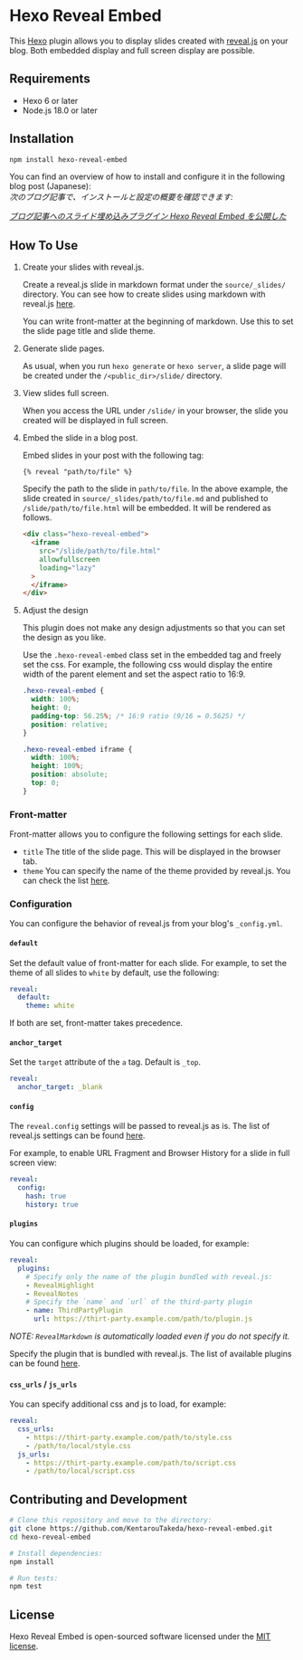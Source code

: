 # Hexo Reveal Embed

This [Hexo](https://hexo.io/) plugin allows you to display slides created with [reveal.js](https://revealjs.com/) on your blog. Both embedded display and full screen display are possible.

## Requirements

- Hexo 6 or later
- Node.js 18.0 or later

## Installation

```bash
npm install hexo-reveal-embed
```

You can find an overview of how to install and configure it in the following blog post (Japanese):  
*次のブログ記事で、インストールと設定の概要を確認できます:*

*[ブログ記事へのスライド埋め込みプラグイン Hexo Reveal Embed を公開した](https://no-hack-no.life/post/2024-01-13-introduce-hexo-reveal-embed/)*

## How To Use

1. Create your slides with reveal.js.

   Create a reveal.js slide in markdown format under the `source/_slides/` directory. You can see how to create slides using markdown with reveal.js [here](https://revealjs.com/markdown/).

   You can write front-matter at the beginning of markdown. Use this to set the slide page title and slide theme.

2. Generate slide pages.

   As usual, when you run `hexo generate` or `hexo server`, a slide page will be created under the `/<public_dir>/slide/` directory.

3. View slides full screen.

   When you access the URL under `/slide/` in your browser, the slide you created will be displayed in full screen.

4. Embed the slide in a blog post.

   Embed slides in your post with the following tag:

   ```nunjucks
   {% reveal "path/to/file" %}
   ```

   Specify the path to the slide in `path/to/file`. In the above example, the slide created in `source/_slides/path/to/file.md` and published to `/slide/path/to/file.html` will be embedded. It will be rendered as follows.

   ```html
   <div class="hexo-reveal-embed">
     <iframe
       src="/slide/path/to/file.html"
       allowfullscreen
       loading="lazy"
     >
     </iframe>
   </div>
   ```

5. Adjust the design

   This plugin does not make any design adjustments so that you can set the design as you like.

   Use the `.hexo-reveal-embed` class set in the embedded tag and freely set the css. For example, the following css would display the entire width of the parent element and set the aspect ratio to 16:9.

   ```css
   .hexo-reveal-embed {
     width: 100%;
     height: 0;
     padding-top: 56.25%; /* 16:9 ratio (9/16 = 0.5625) */
     position: relative;
   }
   
   .hexo-reveal-embed iframe {
     width: 100%;
     height: 100%;
     position: absolute;
     top: 0;
   }
   ```

### Front-matter

Front-matter allows you to configure the following settings for each slide.

* `title`
  The title of the slide page. This will be displayed in the browser tab.
* `theme` 
  You can specify the name of the theme provided by reveal.js. You can check the list [here](https://revealjs.com/themes/).

### Configuration

You can configure the behavior of reveal.js from your blog's `_config.yml`.

#### `default`

Set the default value of front-matter for each slide. For example, to set the theme of all slides to `white` by default, use the following:

````yaml
reveal:
  default:
    theme: white
````

If both are set, front-matter takes precedence.

#### `anchor_target`

Set the `target` attribute of the `a` tag. Default is `_top`.

````yaml
reveal:
  anchor_target: _blank
````

#### `config`

The `reveal.config` settings will be passed to reveal.js as is. The list of reveal.js settings can be found [here](https://revealjs.com/config/).

For example, to enable URL Fragment and Browser History for a slide in full screen view:

````yaml
reveal:
  config:
    hash: true
    history: true
````

#### `plugins`

You can configure which plugins should be loaded, for example:

```yaml
reveal:
  plugins:
    # Specify only the name of the plugin bundled with reveal.js:
    - RevealHighlight
    - RevealNotes
    # Specify the `name` and `url` of the third-party plugin
    - name: ThirdPartyPlugin
      url: https://thirt-party.example.com/path/to/plugin.js
```

*NOTE: `RevealMarkdown` is automatically loaded even if you do not specify it.*

Specify the plugin that is bundled with reveal.js. The list of available plugins can be found [here](https://revealjs.com/plugins/#built-in-plugins).

#### `css_urls` / `js_urls`

You can specify additional css and js to load, for example:

```yaml
reveal:
  css_urls:
    - https://thirt-party.example.com/path/to/style.css
    - /path/to/local/style.css
  js_urls:
    - https://thirt-party.example.com/path/to/script.css
    - /path/to/local/script.css
```

## Contributing and Development

```bash
# Clone this repository and move to the directory:
git clone https://github.com/KentarouTakeda/hexo-reveal-embed.git
cd hexo-reveal-embed

# Install dependencies:
npm install

# Run tests:
npm test
```

## License

Hexo Reveal Embed is open-sourced software licensed under the [MIT license](https://opensource.org/licenses/MIT).
